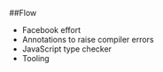 ##Flow
- Facebook effort
- Annotations to raise compiler errors
- JavaScript type checker
- Tooling
